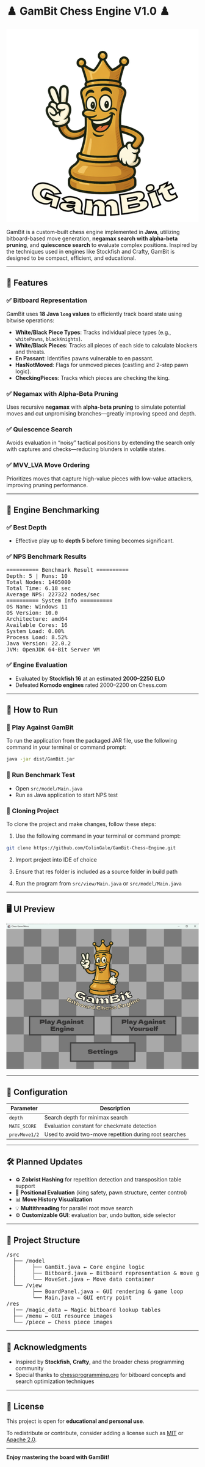 # ♟️ GamBit Chess Engine V1.0 ♟️

![GamBit Logo](./res/menu/gambitlogo.png)

GamBit is a custom-built chess engine implemented in **Java**, utilizing bitboard-based move generation, **negamax search with alpha-beta pruning**, and **quiescence search** to evaluate complex positions. Inspired by the techniques used in engines like Stockfish and Crafty, GamBit is designed to be compact, efficient, and educational.

---

## 🚀 Features

### ✅ Bitboard Representation
GamBit uses **18 Java `long` values** to efficiently track board state using bitwise operations:

- **White/Black Piece Types**: Tracks individual piece types (e.g., `whitePawns`, `blackKnights`).
- **White/Black Pieces**: Tracks all pieces of each side to calculate blockers and threats.
- **En Passant**: Identifies pawns vulnerable to en passant.
- **HasNotMoved**: Flags for unmoved pieces (castling and 2-step pawn logic).
- **CheckingPieces**: Tracks which pieces are checking the king.

### ✅ Negamax with Alpha-Beta Pruning
Uses recursive **negamax** with **alpha-beta pruning** to simulate potential moves and cut unpromising branches—greatly improving speed and depth.

### ✅ Quiescence Search
Avoids evaluation in “noisy” tactical positions by extending the search only with captures and checks—reducing blunders in volatile states.

### ✅ MVV_LVA Move Ordering
Prioritizes moves that capture high-value pieces with low-value attackers, improving pruning performance.

---

## 🧠 Engine Benchmarking

### ✅ Best Depth
- Effective play up to **depth 5** before timing becomes significant.

### ✅ NPS Benchmark Results

<pre>
========== Benchmark Result ==========
Depth: 5 | Runs: 10
Total Nodes: 1405000
Total Time: 6.18 sec
Average NPS: 227322 nodes/sec
========== System Info ==========
OS Name: Windows 11
OS Version: 10.0
Architecture: amd64
Available Cores: 16
System Load: 0.00%
Process Load: 8.52%
Java Version: 22.0.2
JVM: OpenJDK 64-Bit Server VM
</pre>

### ✅ Engine Evaluation

- Evaluated by **Stockfish 16** at an estimated **2000–2250 ELO**
- Defeated **Komodo engines** rated 2000–2200 on Chess.com

---

## 🧪 How to Run

### 🔹 Play Against GamBit

To run the application from the packaged JAR file, use the following command in your terminal or command prompt:

```bash
java -jar dist/GamBit.jar
```

### 🔹 Run Benchmark Test
- Open `src/model/Main.java`
- Run as Java application to start NPS test

### 🔹 Cloning Project

To clone the project and make changes, follow these steps:

1. Use the following command in your terminal or command prompt:

```bash
git clone https://github.com/ColinGale/GamBit-Chess-Engine.git
```

2. Import project into IDE of choice

3. Ensure that res folder is included as a source folder in build path

4. Run the program from `src/view/Main.java` or `src/model/Main.java`

---

## 🖥️ UI Preview

![GamBit Menu Screenshot](./res/menu/menu-screenshot.png)

---

## 🔧 Configuration

| Parameter     | Description                                             |
|---------------|---------------------------------------------------------|
| `depth`       | Search depth for minimax search                         |
| `MATE_SCORE`  | Evaluation constant for checkmate detection             |
| `prevMove1/2` | Used to avoid two-move repetition during root searches  |

---

## 🛠️ Planned Updates

- ♻️ **Zobrist Hashing** for repetition detection and transposition table support  
- 🧮 **Positional Evaluation** (king safety, pawn structure, center control)  
- 📊 **Move History Visualization**  
- 💡 **Multithreading** for parallel root move search  
- ⚙️ **Customizable GUI**: evaluation bar, undo button, side selector  

---

## 📁 Project Structure

<pre>
/src 
  ├── /model
  │     ├── GamBit.java ← Core engine logic 
  │     ├── Bitboard.java ← Bitboard representation & move generation 
  │     └── MoveSet.java ← Move data container 
  └── /view 
        ├── BoardPanel.java ← GUI rendering & game loop 
        └── Main.java ← GUI entry point
/res 
  |── /magic_data ← Magic bitboard lookup tables 
  ├── /menu ← GUI resource images 
  └── /piece ← Chess piece images 
</pre>

---

## 🙏 Acknowledgments

- Inspired by **Stockfish**, **Crafty**, and the broader chess programming community
- Special thanks to [chessprogramming.org](https://www.chessprogramming.org) for bitboard concepts and search optimization techniques

---

## 📜 License

This project is open for **educational and personal use**.

To redistribute or contribute, consider adding a license such as [MIT](https://opensource.org/licenses/MIT) or [Apache 2.0](https://www.apache.org/licenses/LICENSE-2.0).

---

**Enjoy mastering the board with GamBit!**
